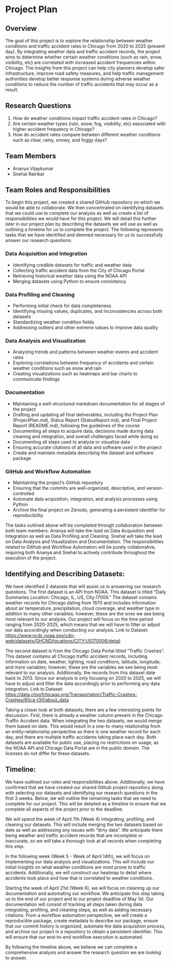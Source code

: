 # Project Plan

## Overview
The goal of this project is to explore the relationship between weather conditions and traffic accident rates in Chicago from 2020 to 2025 (present day). By integrating weather data and traffic accident records, the project aims to determine whether certain weather conditions (such as rain, snow, visibility, etc) are correlated with increased accident frequencies within Chicago. The insights from this project can help city planners develop safer infrastructure, improve road safety measures, and help traffic management authorities develop better response systems during adverse weather conditions to reduce the number of traffic accidents that may occur as a result.

## Research Questions
1. How do weather conditions impact traffic accident rates in Chicago?
2. Are certain weather types (rain, snow, fog, visibility, etc) associated with higher accident frequency in Chicago?
3. How do accident rates compare between different weather conditions such as clear, rainy, snowy, and foggy days?

## Team Members
- Ananya Vijaykumar
- Snehal Rairikar

## Team Roles and Responsibilities
To begin this project, we created a shared GitHub repository on which we would be able to collaborate. We then concentrated on identifying datasets that we could use to complete our analysis as well as create a list of responsibilities we would have for this project. We will detail this further later in our project plan by describing the datasets we will use as well as outlining a timeline for us to complete the project. The following represents tasks that we have identified and deemed necessary for us to successfully answer our research questions:

### Data Acquisition and Integration
- Identifying credible datasets for traffic and weather data
- Collecting traffic accident data from the City of Chicago Portal
- Retrieving historical weather data using the NOAA API
- Merging datasets using Python to ensure consistency

### Data Profiling and Cleaning
- Performing initial check for data completeness
- Identifying missing values, duplicates, and inconsistencies across both datasets
- Standardizing weather condition fields
- Addressing outliers and other extreme values to improve data quality

### Data Analysis and Visualization
- Analyzing trends and patterns between weather events and accident rates
- Exploring correlations between frequency of accidents and certain weather conditions such as snow and rain
- Creating visualizations such as heatmaps and bar charts to communicate findings

### Documentation
- Maintaining a well-structured markdown documentation for all stages of the project
- Drafting and updating all final deliverables, including the Project Plan (ProjectPlan.md), Status Report (StatusReport.md), and Final Project Report (README.md), following the guidelines of the course
- Documenting all steps to acquire data, decisions made during data cleaning and integration, and overall challenges faced while doing so
- Documenting all steps used to analyze or visualize data
- Ensuring accurate citations of all data and software used in the project
- Create and maintain metadata describing the dataset and software package

### GitHub and Workflow Automation
- Maintaining the project’s GitHub repository
- Ensuring that the commits are well-organized, descriptive, and version-controlled
- Automate data acquisition, integration, and analysis processes using Python
- Archive the final project on Zenodo, generating a persistent identifier for reproducibility

The tasks outlined above will be completed through collaboration between both team members. Ananya will take the lead on Data Acquisition and Integration as well as Data Profiling and Cleaning. Snehal will take the lead on Data Analysis and Visualization and Documentation. The responsibilities related to GitHub and Workflow Automation will be purely collaborative, requiring both Ananya and Snehal to actively contribute throughout the execution of the project.

## Identifying and Describing Datasets:
We have identified 2 datasets that will assist us in answering our research questions. 
The first dataset is an API from NOAA. This dataset is titled “Daily Summaries Location: Chicago, IL, US, City:17006.”  The dataset contains weather records for Chicago dating from 1870 and includes information about air temperature, precipitation, cloud coverage, and weather type in addition to many other variables; however, these are the ones we see being most relevant to our analysis. Our project will focus on the time period ranging from 2020-2025, which means that we will have to filter or adjust our data accordingly when conducting our analysis. 
Link to Dataset: https://www.ncdc.noaa.gov/cdo-web/datasets/GHCND/locations/CITY:US170006/detail 

The second dataset is from the Chicago Data Portal titled “Traffic Crashes”. This dataset contains all Chicago traffic accident records, including information on date, weather, lighting, road conditions, latitude, longitude, and more variables; however, these are the variables we see being most relevant to our analysis. Additionally, the records from this dataset date back to 2013. Since our analysis is only focusing on 2020 to 2025, we will have to adjust and filter the data accordingly prior to performing any data integration. 
Link to Dataset: https://data.cityofchicago.org/Transportation/Traffic-Crashes-Crashes/85ca-t3if/about_data 

Taking a closer look at both datasets, there are a few interesting points for discussion. First, there is already a weather column present in the Chicago Traffic Accident data. When integrating the two datasets, we would merge them based on date. This would result in a one-to-many relationship from an entity-relationship perspective as there is one weather record for each day, and there are multiple traffic accidents taking place each day. 
Both datasets are available for public use, placing no restrictions on usage, as the NOAA API and Chicago Data Portal are in the public domain. The licenses do not differ for these datasets.

## Timeline:
We have outlined our roles and responsibilities above. Additionally, we have confirmed that we have created our shared Github project repository along with selecting our datasets and identifying our research questions in the first 3 weeks. Below, we will outline the remaining tasks that we need to complete for our project. This will be detailed as a timeline to ensure that we complete all aspects of the project prior to the deadline.

We will spend the week of April 7th (Week 4) integrating, profiling, and cleaning our datasets. This will include merging the two datasets based on date as well as addressing any issues with “dirty data”. We anticipate there being weather and traffic accident records that are incomplete or inaccurate, so we will take a thorough look at all records when completing this step. 

In the following week (Week 5 - Week of April 14th), we will focus on implementing our data analysis and visualizations. This will include our initial insights on what weather conditions are most prone to traffic accidents. Additionally, we will construct our heatmap to detail where accidents took place and how that is correlated to weather conditions. 

Starting the week of April 21st (Week 6), we will focus on cleaning up our documentation and automating our workflow. We anticipate this step taking us to the end of our project and to our project deadline of May 1st. Our documentation will consist of tracking all steps taken during data integrating, profiling, and cleaning steps, as well as adding necessary citations. From a workflow automation perspective, we will create a reproducible package, create metadata to describe our package, ensure that our commit history is organized, automate the data acquisition process, and archive our project in a repository to obtain a persistent identifier. This will ensure that our end-to-end workflow execution is automated.

By following the timeline above, we believe we can complete a comprehensive analysis and answer the research question we are looking to answer.     
